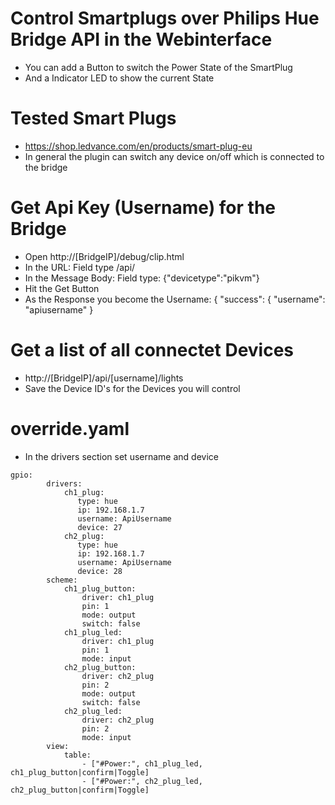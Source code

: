 # Control Smartplugs over Philips Hue Bridge API in the Webinterface
* You can add a Button to switch the Power State of the SmartPlug
* And a Indicator LED to show the current State

# Tested Smart Plugs
* https://shop.ledvance.com/en/products/smart-plug-eu
* In general the plugin can switch any device on/off which is connected to the bridge

# Get Api Key (Username) for the Bridge
* Open http://[BridgeIP]/debug/clip.html
* In the URL: Field type /api/
* In the Message Body: Field type: {"devicetype":"pikvm"}
* Hit the Get Button
* As the Response you become the Username: { "success": { "username": "apiusername" }

# Get a list of all connectet Devices
* http://[BridgeIP]/api/[username]/lights
* Save the Device ID's for the Devices you will control

# override.yaml
* In the drivers section set username and device
```
gpio:
        drivers:
            ch1_plug:
               type: hue
               ip: 192.168.1.7
               username: ApiUsername
               device: 27
            ch2_plug:
               type: hue
               ip: 192.168.1.7
               username: ApiUsername
               device: 28
        scheme:
            ch1_plug_button:
                driver: ch1_plug
                pin: 1
                mode: output
                switch: false
            ch1_plug_led:
                driver: ch1_plug
                pin: 1
                mode: input
            ch2_plug_button:
                driver: ch2_plug
                pin: 2
                mode: output
                switch: false
            ch2_plug_led:
                driver: ch2_plug
                pin: 2
                mode: input
        view:
            table:
                - ["#Power:", ch1_plug_led, ch1_plug_button|confirm|Toggle]
                - ["#Power:", ch2_plug_led, ch2_plug_button|confirm|Toggle]
```
